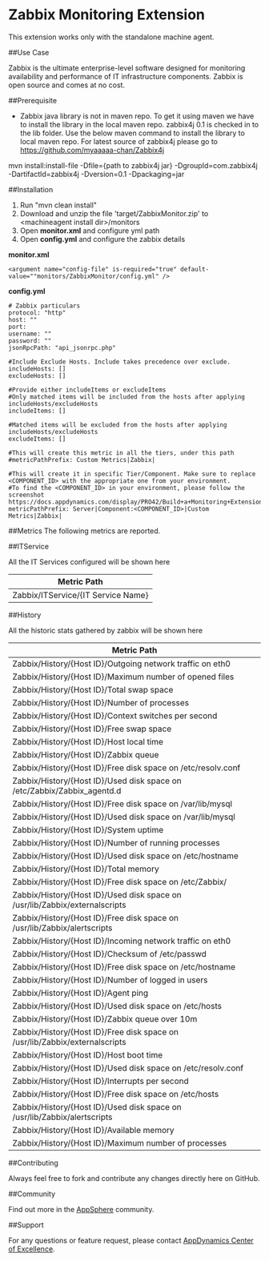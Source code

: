 # Zabbix Monitoring Extension

This extension works only with the standalone machine agent.

##Use Case

Zabbix is the ultimate enterprise-level software designed for monitoring availability and performance of IT infrastructure components. Zabbix is open source and comes at no cost.

##Prerequisite

- Zabbix java library is not in maven repo. To get it using maven we have to install the library in the local maven repo. zabbix4j 0.1 is checked in to the lib folder. Use the below maven command to install the library to local maven repo. For latest source of zabbix4j please go to https://github.com/myaaaaa-chan/Zabbix4j

mvn install:install-file -Dfile={path to zabbix4j jar} -DgroupId=com.zabbix4j -DartifactId=zabbix4j -Dversion=0.1 -Dpackaging=jar

##Installation

1. Run "mvn clean install"
2. Download and unzip the file 'target/ZabbixMonitor.zip' to \<machineagent install dir\>/monitors
3. Open <b>monitor.xml</b> and configure yml path
4. Open <b>config.yml</b> and configure the zabbix details

<b>monitor.xml</b>
~~~
<argument name="config-file" is-required="true" default-value=""monitors/ZabbixMonitor/config.yml" />
~~~

<b>config.yml</b>
~~~
# Zabbix particulars
protocol: "http"
host: ""
port:
username: ""
password: ""
jsonRpcPath: "api_jsonrpc.php"

#Include Exclude Hosts. Include takes precedence over exclude.
includeHosts: []
excludeHosts: []

#Provide either includeItems or excludeItems
#Only matched items will be included from the hosts after applying includeHosts/excludeHosts
includeItems: []

#Matched items will be excluded from the hosts after applying includeHosts/excludeHosts
excludeItems: []

#This will create this metric in all the tiers, under this path
#metricPathPrefix: Custom Metrics|Zabbix|

#This will create it in specific Tier/Component. Make sure to replace <COMPONENT_ID> with the appropriate one from your environment.
#To find the <COMPONENT_ID> in your environment, please follow the screenshot https://docs.appdynamics.com/display/PRO42/Build+a+Monitoring+Extension+Using+Java
metricPathPrefix: Server|Component:<COMPONENT_ID>|Custom Metrics|Zabbix|
~~~

##Metrics
The following metrics are reported.

##ITService

All the IT Services configured will be shown here 

| Metric Path  |
|----------------|
| Zabbix/ITService/{IT Service Name} |

##History

All the historic stats gathered by zabbix will be shown here 

| Metric Path  |
|----------------|
| Zabbix/History/{Host ID}/Outgoing network traffic on eth0 |
| Zabbix/History/{Host ID}/Maximum number of opened files |
| Zabbix/History/{Host ID}/Total swap space |
| Zabbix/History/{Host ID}/Number of processes |
| Zabbix/History/{Host ID}/Context switches per second |
| Zabbix/History/{Host ID}/Free swap space |
| Zabbix/History/{Host ID}/Host local time |
| Zabbix/History/{Host ID}/Zabbix queue |
| Zabbix/History/{Host ID}/Free disk space on /etc/resolv.conf |
| Zabbix/History/{Host ID}/Used disk space on /etc/Zabbix/Zabbix_agentd.d |
| Zabbix/History/{Host ID}/Free disk space on /var/lib/mysql |
| Zabbix/History/{Host ID}/Used disk space on /var/lib/mysql |
| Zabbix/History/{Host ID}/System uptime |
| Zabbix/History/{Host ID}/Number of running processes |
| Zabbix/History/{Host ID}/Used disk space on /etc/hostname |
| Zabbix/History/{Host ID}/Total memory |
| Zabbix/History/{Host ID}/Free disk space on /etc/Zabbix/|Zabbix_agentd.d |
| Zabbix/History/{Host ID}/Used disk space on /usr/lib/Zabbix/externalscripts |
| Zabbix/History/{Host ID}/Free disk space on /usr/lib/Zabbix/alertscripts |
| Zabbix/History/{Host ID}/Incoming network traffic on eth0 |
| Zabbix/History/{Host ID}/Checksum of /etc/passwd |
| Zabbix/History/{Host ID}/Free disk space on /etc/hostname |
| Zabbix/History/{Host ID}/Number of logged in users |
| Zabbix/History/{Host ID}/Agent ping |
| Zabbix/History/{Host ID}/Used disk space on /etc/hosts |
| Zabbix/History/{Host ID}/Zabbix queue over 10m |
| Zabbix/History/{Host ID}/Free disk space on /usr/lib/Zabbix/externalscripts |
| Zabbix/History/{Host ID}/Host boot time |
| Zabbix/History/{Host ID}/Used disk space on /etc/resolv.conf |
| Zabbix/History/{Host ID}/Interrupts per second |
| Zabbix/History/{Host ID}/Free disk space on /etc/hosts |
| Zabbix/History/{Host ID}/Used disk space on /usr/lib/Zabbix/alertscripts |
| Zabbix/History/{Host ID}/Available memory |
| Zabbix/History/{Host ID}/Maximum number of processes |
 

##Contributing

Always feel free to fork and contribute any changes directly here on GitHub.

##Community

Find out more in the [AppSphere](http://community.appdynamics.com/t5/eXchange-Community-AppDynamics/Zabbix-Monitoring-Extension/idi-p/19199) community.

##Support

For any questions or feature request, please contact [AppDynamics Center of Excellence](mailto:help@appdynamics.com).
